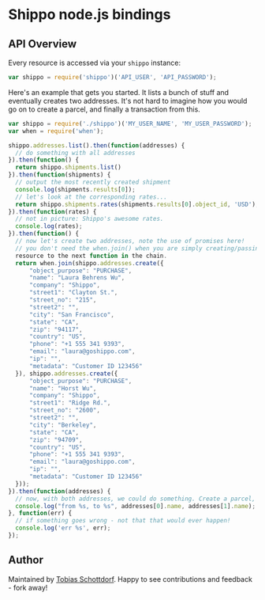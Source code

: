 # Shippo node.js bindings

## API Overview

Every resource is accessed via your `shippo` instance:

```js
var shippo = require('shippo')('API_USER', 'API_PASSWORD');
```

Here's an example that gets you started. It lists a bunch of stuff and
eventually creates two addresses. It's not hard to imagine how you would go on
to create a parcel, and finally a transaction from this.

```js
var shippo = require('./shippo')('MY_USER_NAME', 'MY_USER_PASSWORD');
var when = require('when');

shippo.addresses.list().then(function(addresses) {
  // do something with all addresses
}).then(function() {
  return shippo.shipments.list()
}).then(function(shipments) {
  // output the most recently created shipment
  console.log(shipments.results[0]);
  // let's look at the corresponding rates...
  return shippo.shipments.rates(shipments.results[0].object_id, 'USD');
}).then(function(rates) {
  // not in picture: Shippo's awesome rates.
  console.log(rates);
}).then(function() { 
  // now let's create two addresses, note the use of promises here!
  // you don't need the when.join() when you are simply creating/passing on one
  resource to the next function in the chain.
  return when.join(shippo.addresses.create({
      "object_purpose": "PURCHASE",
      "name": "Laura Behrens Wu",
      "company": "Shippo",
      "street1": "Clayton St.",
      "street_no": "215",
      "street2": "",
      "city": "San Francisco",
      "state": "CA",
      "zip": "94117",
      "country": "US",
      "phone": "+1 555 341 9393",
      "email": "laura@goshippo.com",
      "ip": "",
      "metadata": "Customer ID 123456"
  }), shippo.addresses.create({
      "object_purpose": "PURCHASE",
      "name": "Horst Wu",
      "company": "Shippo",
      "street1": "Ridge Rd.",
      "street_no": "2600",
      "street2": "",
      "city": "Berkeley",
      "state": "CA",
      "zip": "94709",
      "country": "US",
      "phone": "+1 555 341 9393",
      "email": "laura@goshippo.com",
      "ip": "",
      "metadata": "Customer ID 123456"
  }));
}).then(function(addresses) {
  // now, with both addresses, we could do something. Create a parcel, perhaps?
  console.log("from %s, to %s", addresses[0].name, addresses[1].name);
}, function(err) {
  // if something goes wrong - not that that would ever happen!
  console.log('err %s', err);
});
```

## Author

Maintained by [Tobias Schottdorf](https://github.com/tobstar87). Happy to see
contributions and feedback - fork away!
